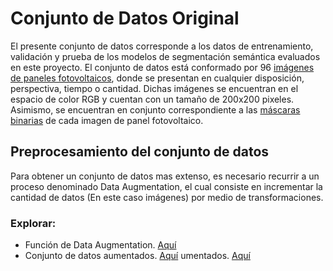# Conjunto de Datos Original

El presente conjunto de datos corresponde a los datos de entrenamiento, validación y prueba de los modelos de segmentación semántica evaluados en este proyecto.
El conjunto de datos está conformado por 96 [imágenes de paneles fotovoltaicos](https://github.com/AndresFlorez-Git/Proyecto_Electronica/tree/master/Segmentacion%20Semantica%20Git/Data%20Set/Images), donde se presentan en cualquier disposición, perspectiva, tiempo o cantidad. Dichas imágenes se encuentran en el espacio de color RGB y cuentan con un tamaño de 200x200 pixeles.  Asimismo, se encuentran en conjunto correspondiente a las [máscaras binarias](https://github.com/AndresFlorez-Git/Proyecto_Electronica/tree/master/Segmentacion%20Semantica%20Git/Data%20Set/Masks) de cada imagen de panel fotovoltaico.


## Preprocesamiento del conjunto de datos

Para obtener un conjunto de datos mas extenso, es necesario recurrir a un proceso denominado Data Augmentation, el cual consiste en incrementar la cantidad de datos (En este caso imágenes) por medio de transformaciones.

### Explorar:
- Función de Data Augmentation. [Aquí](https://github.com/AndresFlorez-Git/Proyecto_Electronica/tree/master/Segmentacion%20Semantica%20Git/Preprocessing)
- Conjunto de datos aumentados. [Aquí](https://github.com/AndresFlorez-Git/Proyecto_Electronica/tree/master/Segmentacion%20Semantica%20Git/Augmented%20Train%20Data)
umentados. [Aquí](https://github.com/AndresFlorez-Git/Proyecto_Electronica/tree/master/Segmentacion%20Semantica%20Git/Augmented%20Train%20Data)